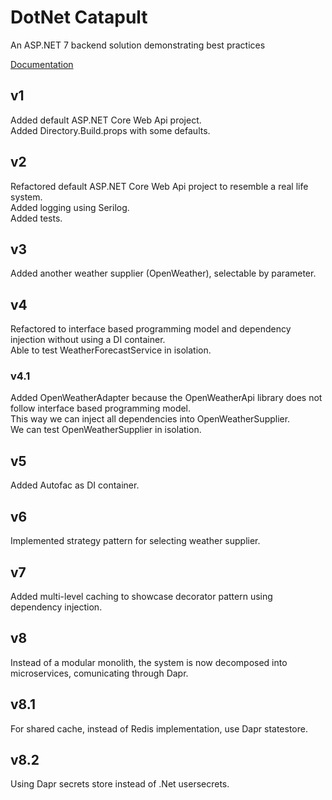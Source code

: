 # DotNet Catapult
An ASP.NET 7 backend solution demonstrating best practices

[Documentation](docs/README.md) 

## v1
Added default ASP.NET Core Web Api project.  
Added Directory.Build.props with some defaults.  

## v2
Refactored default ASP.NET Core Web Api project to resemble a real life system.  
Added logging using Serilog.  
Added tests.  

## v3
Added another weather supplier (OpenWeather), selectable by parameter.  

## v4
Refactored to interface based programming model and dependency injection without using a DI container.  
Able to test WeatherForecastService in isolation.  

### v4.1
Added OpenWeatherAdapter because the OpenWeatherApi library does not follow interface based programming model.  
This way we can inject all dependencies into OpenWeatherSupplier.  
We can test OpenWeatherSupplier in isolation.  

## v5
Added Autofac as DI container.

## v6
Implemented strategy pattern for selecting weather supplier.

## v7
Added multi-level caching to showcase decorator pattern using dependency injection.

## v8
Instead of a modular monolith, the system is now decomposed into microservices, comunicating through Dapr.

## v8.1
For shared cache, instead of Redis implementation, use Dapr statestore.

## v8.2
Using Dapr secrets store instead of .Net usersecrets.